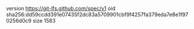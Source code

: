 version https://git-lfs.github.com/spec/v1
oid sha256:dd59ccdd391e07435f2dc83a5709901cbf9f4257fa379eda7e8e1f970256d0c9
size 1583
